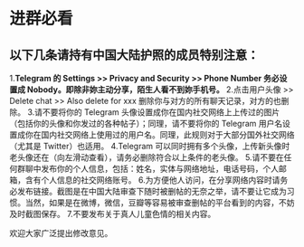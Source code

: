 # 进群必看
## 以下几条请持有中国大陆护照的成员特别注意：
1.**Telegram 的 Settings >> Privacy and Security >> Phone Number 务必设置成 Nobody。即除非妳主动分享，陌生人看不到妳手机号。**
2.点击用户头像 >> Delete chat >> Also delete for xxx 删除你与对方的所有聊天记录，对方的也删除。
3.请不要将你的 Telegram 头像设置成你在国内社交网络上上传过的图片（包括你的头像和你发过的各种帖子）；同理，请不要将你的 Telegram 用户名设置成你在国内社交网络上使用过的用户名。同理，此规则对于大部分国外社交网络（尤其是 Twitter）也适用。
4.Telegram 可以同时拥有多个头像，上传新头像时老头像还在（向左滑动查看），请务必删除符合以上条件的老头像。
5.请不要在任何群聊中发布你的个人信息，包括：姓名，实体与网络地址，电话号码，个人邮箱，含有个人信息的社交网络账号。
6.为方便他人访问，在分享网络内容时请务必发布链接。截图是在中国大陆审查下随时被删帖的无奈之举，请不要让它成为习惯。当然，如果是在微博，微信，豆瓣等容易被审查删帖的平台看到的内容，不妨及时截图保存。
7.不要发布关于真人儿童色情的相关内容。

欢迎大家广泛提出修改意见。
